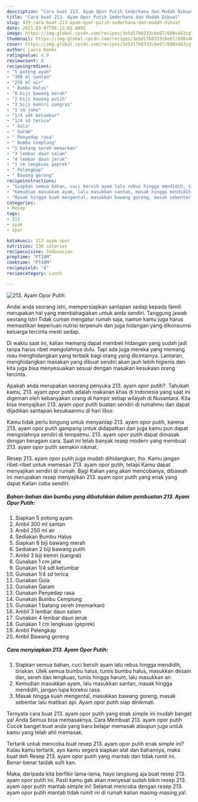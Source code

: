 ```yaml
---
description: "Cara buat 213. Ayam Opor Putih Sederhana dan Mudah Dibuat"
title: "Cara buat 213. Ayam Opor Putih Sederhana dan Mudah Dibuat"
slug: 429-cara-buat-213-ayam-opor-putih-sederhana-dan-mudah-dibuat
date: 2021-03-07T06:13:02.889Z
image: https://img-global.cpcdn.com/recipes/3e5d17b8333c6e67/680x482cq70/213-ayam-opor-putih-foto-resep-utama.jpg
thumbnail: https://img-global.cpcdn.com/recipes/3e5d17b8333c6e67/680x482cq70/213-ayam-opor-putih-foto-resep-utama.jpg
cover: https://img-global.cpcdn.com/recipes/3e5d17b8333c6e67/680x482cq70/213-ayam-opor-putih-foto-resep-utama.jpg
author: Laura Banks
ratingvalue: 4.9
reviewcount: 8
recipeingredient:
- "5 potong ayam"
- "300 ml santan"
- "250 ml air"
- " Bumbu Halus"
- "6 biji bawang merah"
- "2 biji bawang putih"
- "3 biji kemiri sangrai"
- "1 cm jahe"
- "1/4 sdt ketumbar"
- "1/4 sd terica"
- " Gula"
- " Garam"
- " Penyedap rasa"
- " Bumbu Cemplung"
- "1 batang sereh memarkan"
- "3 lembar daun salam"
- "4 lembar daun jeruk"
- "1 cm lengkuas geprek"
- " Pelengkap"
- " Bawang goreng"
recipeinstructions:
- "Siapkan semua bahan, cuci bersih ayam lalu rebus hingga mendidih, tiriskan. Ulek semua bumbu halus, tumis bumbu halus, masukkan desain dan, sereh dan lengkuas, tumis hingga harum, lalu masukkan air."
- "Kemudian masukkan ayam, lalu masukkan santan, masak hingga mendidih, jangan lupa koreksi rasa."
- "Masak hingga kuah mengental, masukkan bawang goreng, masak sebentar lalu matikan api. Ayam opor putih siap dinikmati."
categories:
- Resep
tags:
- 213
- ayam
- opor

katakunci: 213 ayam opor 
nutrition: 230 calories
recipecuisine: Indonesian
preptime: "PT18M"
cooktime: "PT40M"
recipeyield: "4"
recipecategory: Lunch

---
```



![213. Ayam Opor Putih](https://img-global.cpcdn.com/recipes/3e5d17b8333c6e67/680x482cq70/213-ayam-opor-putih-foto-resep-utama.jpg)

Andai anda seorang istri, mempersiapkan santapan sedap kepada famili merupakan hal yang membahagiakan untuk anda sendiri. Tanggung jawab seorang istri Tidak cuman mengatur rumah saja, namun kamu juga harus memastikan keperluan nutrisi terpenuhi dan juga hidangan yang dikonsumsi keluarga tercinta mesti sedap.

Di waktu  saat ini, kalian memang dapat membeli hidangan yang sudah jadi tanpa harus ribet mengolahnya dulu. Tapi ada juga mereka yang memang mau menghidangkan yang terbaik bagi orang yang dicintainya. Lantaran, menghidangkan masakan yang dibuat sendiri akan jauh lebih higienis dan kita juga bisa menyesuaikan sesuai dengan masakan kesukaan orang tercinta. 



Apakah anda merupakan seorang penyuka 213. ayam opor putih?. Tahukah kamu, 213. ayam opor putih adalah makanan khas di Indonesia yang saat ini digemari oleh kebanyakan orang di hampir setiap wilayah di Nusantara. Kita bisa menyajikan 213. ayam opor putih buatan sendiri di rumahmu dan dapat dijadikan santapan kesukaanmu di hari libur.

Kamu tidak perlu bingung untuk menyantap 213. ayam opor putih, karena 213. ayam opor putih gampang untuk didapatkan dan juga kamu pun dapat mengolahnya sendiri di tempatmu. 213. ayam opor putih dapat dimasak dengan beragam cara. Saat ini telah banyak resep modern yang membuat 213. ayam opor putih semakin nikmat.

Resep 213. ayam opor putih juga mudah dihidangkan, lho. Kamu jangan ribet-ribet untuk memesan 213. ayam opor putih, tetapi Kamu dapat menyajikan sendiri di rumah. Bagi Kalian yang akan mencobanya, dibawah ini merupakan resep menyajikan 213. ayam opor putih yang enak yang dapat Kalian coba sendiri.

<!--inarticleads1-->

##### Bahan-bahan dan bumbu yang dibutuhkan dalam pembuatan 213. Ayam Opor Putih:

1. Siapkan 5 potong ayam
1. Ambil 300 ml santan
1. Ambil 250 ml air
1. Sediakan  Bumbu Halus
1. Siapkan 6 biji bawang merah
1. Sediakan 2 biji bawang putih
1. Ambil 3 biji kemiri (sangrai)
1. Gunakan 1 cm jahe
1. Gunakan 1/4 sdt ketumbar
1. Gunakan 1/4 sd terica
1. Gunakan  Gula
1. Gunakan  Garam
1. Gunakan  Penyedap rasa
1. Gunakan  Bumbu Cemplung
1. Gunakan 1 batang sereh (memarkan)
1. Ambil 3 lembar daun salam
1. Gunakan 4 lembar daun jeruk
1. Gunakan 1 cm lengkuas (geprek)
1. Ambil  Pelengkap
1. Ambil  Bawang goreng




<!--inarticleads2-->

##### Cara menyiapkan 213. Ayam Opor Putih:

1. Siapkan semua bahan, cuci bersih ayam lalu rebus hingga mendidih, tiriskan. Ulek semua bumbu halus, tumis bumbu halus, masukkan desain dan, sereh dan lengkuas, tumis hingga harum, lalu masukkan air.
1. Kemudian masukkan ayam, lalu masukkan santan, masak hingga mendidih, jangan lupa koreksi rasa.
1. Masak hingga kuah mengental, masukkan bawang goreng, masak sebentar lalu matikan api. Ayam opor putih siap dinikmati.




Ternyata cara buat 213. ayam opor putih yang enak simple ini mudah banget ya! Anda Semua bisa memasaknya. Cara Membuat 213. ayam opor putih Cocok banget buat anda yang baru belajar memasak ataupun juga untuk kamu yang telah ahli memasak.

Tertarik untuk mencoba buat resep 213. ayam opor putih enak simple ini? Kalau kamu tertarik, ayo kamu segera siapkan alat dan bahannya, maka buat deh Resep 213. ayam opor putih yang mantab dan tidak rumit ini. Benar-benar taidak sulit kan. 

Maka, daripada kita berfikir lama-lama, hayo langsung aja buat resep 213. ayam opor putih ini. Pasti kamu gak akan menyesal sudah bikin resep 213. ayam opor putih mantab simple ini! Selamat mencoba dengan resep 213. ayam opor putih mantab tidak rumit ini di rumah kalian masing-masing,ya!.

